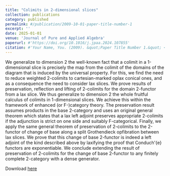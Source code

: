 ```yaml
---
title: "Colimits in 2-dimensional slices"
collection: publications
category: published
permalink: #/publication/2009-10-01-paper-title-number-1
excerpt: ''
date: 2025-01-01
venue: 'Journal of Pure and Applied Algebra'
paperurl: #'https://doi.org/10.1016/j.jpaa.2024.107855'
citation: #'Your Name, You. (2009). &quot;Paper Title Number 1.&quot; <i>Journal 1</i>. 1(1).'
---
```

We generalize to dimension 2 the well-known fact that a colimit in a 1-dimensional slice is precisely the map from the colimit of the domains of the diagram that is induced by the universal property. For this, we find the need to reduce weighted 2-colimits to cartesian-marked oplax conical ones, and as a consequence the need to consider lax slices. We prove results of preservation, reflection and lifting of 2-colimits for the domain 2-functor from a lax slice. We thus generalize to dimension 2 the whole fruitful calculus of colimits in 1-dimensional slices. We achieve this within the framework of enhanced (or F-)category theory. The preservation result assumes products in the base 2-category and uses an original general theorem which states that a lax left adjoint preserves appropriate 2-colimits if the adjunction is strict on one side and suitably F-categorical. Finally, we apply the same general theorem of preservation of 2-colimits to the 2-functor of change of base along a split Grothendieck opfibration between lax slices. We prove that this change of base 2-functor is indeed a left adjoint of the kind described above by laxifying the proof that Conduch\'{e} functors are exponentiable. We conclude extending the result of preservation of 2-colimits for the change of base 2-functor to any finitely complete 2-category with a dense generator.

Download [here](https://doi.org/10.1016/j.jpaa.2024.107855)
